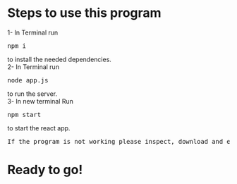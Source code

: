 <h1>Steps to use this program</h1>
        1- In Terminal run <pre>npm i </pre> to install the needed dependencies. <br>
        2- In Terminal run <pre>node app.js</pre> to run the server. <br>
        3- In new terminal Run <pre>npm start</pre> to start the react app. <br>

<pre>If the program is not working please inspect, download and enable(on) the CORS extension</pre>
<h1>Ready to go!</h1>
